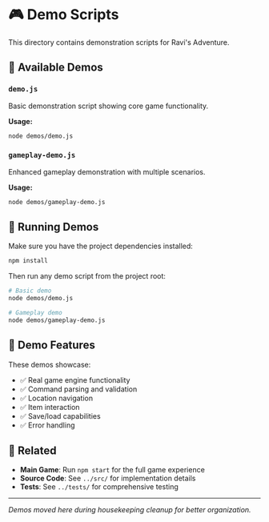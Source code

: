 # 🎮 Demo Scripts

This directory contains demonstration scripts for Ravi's Adventure.

## 📁 Available Demos

### `demo.js`
Basic demonstration script showing core game functionality.

**Usage:**
```bash
node demos/demo.js
```

### `gameplay-demo.js`  
Enhanced gameplay demonstration with multiple scenarios.

**Usage:**
```bash
node demos/gameplay-demo.js
```

## 🚀 Running Demos

Make sure you have the project dependencies installed:

```bash
npm install
```

Then run any demo script from the project root:

```bash
# Basic demo
node demos/demo.js

# Gameplay demo
node demos/gameplay-demo.js
```

## 📝 Demo Features

These demos showcase:
- ✅ Real game engine functionality
- ✅ Command parsing and validation
- ✅ Location navigation
- ✅ Item interaction
- ✅ Save/load capabilities
- ✅ Error handling

## 🔗 Related

- **Main Game**: Run `npm start` for the full game experience
- **Source Code**: See `../src/` for implementation details
- **Tests**: See `../tests/` for comprehensive testing

---

*Demos moved here during housekeeping cleanup for better organization.*